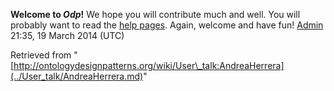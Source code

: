 __Welcome to _Odp_!__ We hope you will contribute much and well. 
You will probably want to read the [help pages](http://ontologydesignpatterns.org/wiki/Help:Contents "Help:Contents"). Again, welcome and have fun! [Admin](../User/ValentinaPresutti.md "User:ValentinaPresutti") 21:35, 19 March 2014 (UTC)





Retrieved from "[http://ontologydesignpatterns.org/wiki/User\_talk:AndreaHerrera](../User_talk/AndreaHerrera.md)"